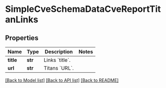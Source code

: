 # SimpleCveSchemaDataCveReportTitanLinks


## Properties
Name | Type | Description | Notes
------------ | ------------- | ------------- | -------------
**title** | **str** | Links &#x60;title&#x60;. | 
**url** | **str** | Titans &#x60;URL&#x60;. | 

[[Back to Model list]](../README.md#documentation-for-models) [[Back to API list]](../README.md#documentation-for-api-endpoints) [[Back to README]](../README.md)


